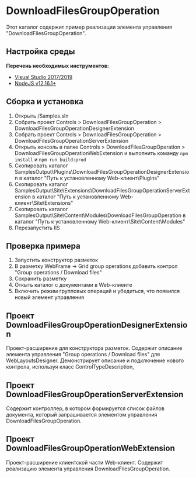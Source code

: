 ﻿# DownloadFilesGroupOperation

Этот каталог содержит пример реализации элемента управления "DownloadFilesGroupOperation".

## Настройка среды

**Перечень необходимых инструментов:** 
* [Visual Studio 2017/2019](https://www.visualstudio.com)
* [NodeJS v12.16.1+](https://nodejs.org/en/)

## Сборка и установка

1. Открыть /Samples.sln
2. Собрать проект Controls > DownloadFilesGroupOperation > DownloadFilesGroupOperationDesignerExtension
3. Собрать проект Controls > DownloadFilesGroupOperation > DownloadFilesGroupOperationServerExtension
4. Открыть консоль в папке Controls > DownloadFilesGroupOperation > DownloadFilesGroupOperationWebExtension и выполнить команду `npm install` и `npm run build:prod`
5. Скопировать каталог SamplesOutput\Plugins\DownloadFilesGroupOperationDesignerExtension в каталог "Путь к установленному Web-клиент\Plugins"
6. Скопировать каталог SamplesOutput\Site\Extensions\DownloadFilesGroupOperationServerExtension в каталог "Путь к установленному Web-клиент\Site\Extensions"
7. Скопировать каталог SamplesOutput\Site\Content\Modules\DownloadFilesGroupOperation в каталог "Путь к установленному Web-клиент\Site\Content\Modules"
8. Перезапустить IIS

## Проверка примера

1. Запустить конструктор разметок
2. В разметку WebFrame -> Grid group operations добавить контрол "Group operations / Download files"
3. Сохранить разметку
4. Откыть каталог с документами в Web-клиенте
5. Включить режим групповых операций и убедиться, что появился новый элемент управления

## Проект DownloadFilesGroupOperationDesignerExtension

Проект-расширение для конструктора разметок. Содержит описание элемента управления "Group operations / Download files" для WebLayoutsDesigner.
Демонстрирует описание и подключение нового контрола, используя класс ControlTypeDescription, 

## Проект DownloadFilesGroupOperationServerExtension

Содержит контроллер, в котором формируется список файлов документа, который запрашивается элементом управления DownloadFilesGroupOperation.

## Проект DownloadFilesGroupOperationWebExtension

Проект-расширение клиентской части Web-клиент. Содержит реализацию элемента управления DownloadFilesGroupOperation.
